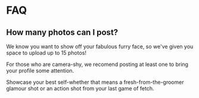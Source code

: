 # FAQ

## How many photos can I post?

We know you want to show off your fabulous furry face, so we've given you space to upload up to 15 photos!

For those who are camera-shy, we recomend posting at least one to bring your profile some attention.

Showcase your best self-whether that means a fresh-from-the-groomer glamour shot or an action shot from your last game of fetch.